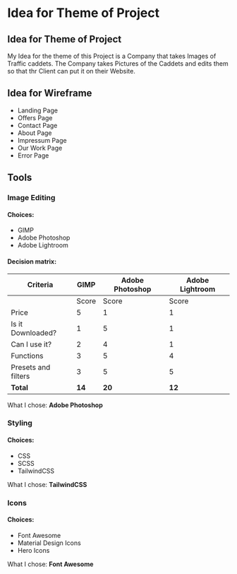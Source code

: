 # Idea for Theme of Project

## Idea for Theme of Project

My Idea for the theme of this Project is a Company that takes Images of Traffic caddets. The Company takes Pictures of the Caddets and edits them so that thr Client can put it on their Website.

## Idea for Wireframe

- Landing Page
- Offers Page
- Contact Page
- About Page
- Impressum Page
- Our Work Page
- Error Page

## Tools

### Image Editing

#### Choices:

- GIMP
- Adobe Photoshop
- Adobe Lightroom

#### Decision matrix:

| Criteria            | GIMP   | Adobe Photoshop | Adobe Lightroom |
| ------------------- | ------ | --------------- | --------------- |
|                     | Score  | Score           | Score           |
| Price               | 5      | 1               | 1               |
| Is it Downloaded?   | 1      | 5               | 1               |
| Can I use it?       | 2      | 4               | 1               |
| Functions           | 3      | 5               | 4               |
| Presets and filters | 3      | 5               | 5               |
| **Total**           | **14** | **20**          | **12**          |

What I chose: **Adobe Photoshop**

### Styling

#### Choices:

- CSS
- SCSS
- TailwindCSS

What I chose: **TailwindCSS**

### Icons

#### Choices:

- Font Awesome
- Material Design Icons
- Hero Icons

What I chose: **Font Awesome**
